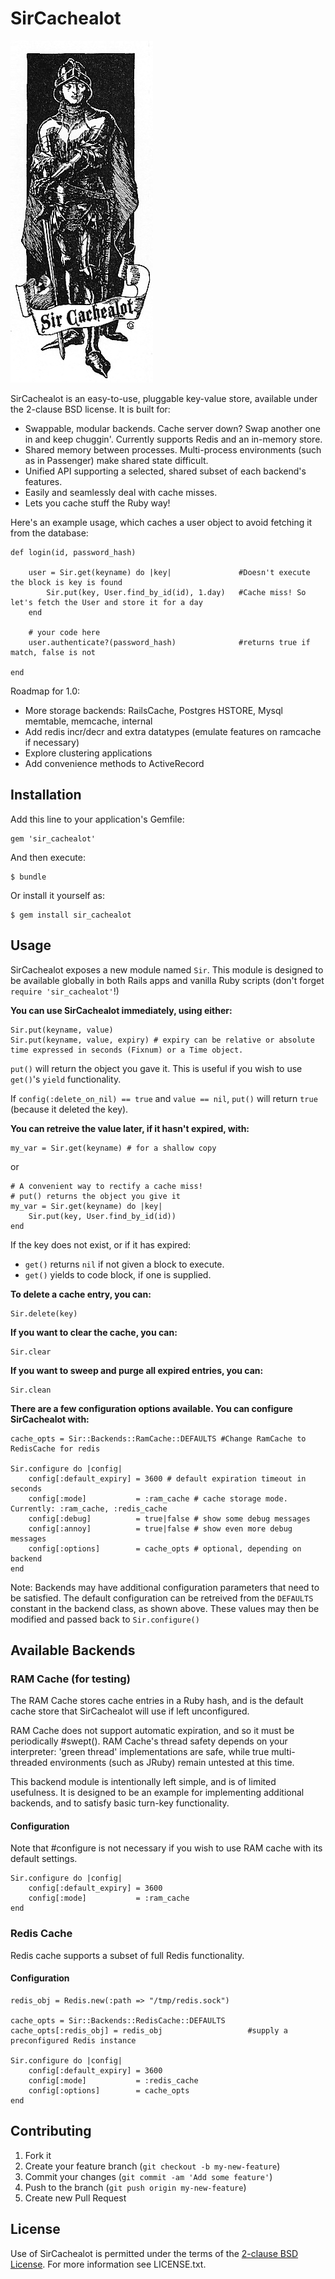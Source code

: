 # SirCachealot
![Sir Cachealot graphic](https://github.com/lyjia/sircachealot/blob/master/sircachealot.png?raw=true "Sir Cachealot graphic")

SirCachealot is an easy-to-use, pluggable key-value store, available under the 2-clause BSD license. It is built for:

* Swappable, modular backends. Cache server down? Swap another one in and keep chuggin'. Currently supports Redis and an in-memory store.
* Shared memory between processes. Multi-process environments (such as in Passenger) make shared state difficult.
* Unified API supporting a selected, shared subset of each backend's features.
* Easily and seamlessly deal with cache misses.
* Lets you cache stuff the Ruby way!

Here's an example usage, which caches a user object to avoid fetching it from the database:

    def login(id, password_hash)

        user = Sir.get(keyname) do |key|               #Doesn't execute the block is key is found
            Sir.put(key, User.find_by_id(id), 1.day)   #Cache miss! So let's fetch the User and store it for a day
        end

        # your code here
        user.authenticate?(password_hash)              #returns true if match, false is not

    end

Roadmap for 1.0:
* More storage backends: RailsCache, Postgres HSTORE, Mysql memtable, memcache, internal
* Add redis incr/decr and extra datatypes (emulate features on ramcache if necessary)
* Explore clustering applications
* Add convenience methods to ActiveRecord

## Installation

Add this line to your application's Gemfile:

    gem 'sir_cachealot'

And then execute:

    $ bundle

Or install it yourself as:

    $ gem install sir_cachealot

## Usage

SirCachealot exposes a new module named `Sir`. This module is designed to be available globally in both Rails apps and vanilla Ruby scripts (don't forget `require 'sir_cachealot'`!)

**You can use SirCachealot immediately, using either:**

    Sir.put(keyname, value)
    Sir.put(keyname, value, expiry) # expiry can be relative or absolute time expressed in seconds (Fixnum) or a Time object.

`put()` will return the object you gave it. This is useful if you wish to use `get()`'s `yield` functionality.

If `config(:delete_on_nil) == true` and `value == nil`, `put()` will return `true` (because it deleted the key).

**You can retreive the value later, if it hasn't expired, with:**

    my_var = Sir.get(keyname) # for a shallow copy

or

    # A convenient way to rectify a cache miss!
    # put() returns the object you give it
    my_var = Sir.get(keyname) do |key|
        Sir.put(key, User.find_by_id(id))
    end

If the key does not exist, or if it has expired:
* `get()` returns `nil` if not given a block to execute.
* `get()` yields to code block, if one is supplied.

**To delete a cache entry, you can:**

	Sir.delete(key)

**If you want to clear the cache, you can:**

    Sir.clear

**If you want to sweep and purge all expired entries, you can:**

    Sir.clean

**There are a few configuration options available. You can configure SirCachealot with:**

    cache_opts = Sir::Backends::RamCache::DEFAULTS #Change RamCache to RedisCache for redis

    Sir.configure do |config|
        config[:default_expiry] = 3600 # default expiration timeout in seconds
        config[:mode]           = :ram_cache # cache storage mode. Currently: :ram_cache, :redis_cache
        config[:debug]          = true|false # show some debug messages
        config[:annoy]          = true|false # show even more debug messages
        config[:options]        = cache_opts # optional, depending on backend
    end
    
Note: Backends may have additional configuration parameters that need to be satisfied. The default configuration can be retreived from the `DEFAULTS` constant in the backend class, as shown above. These values may then be modified and passed back to `Sir.configure()`

## Available Backends

### RAM Cache (for testing)
The RAM Cache stores cache entries in a Ruby hash, and is the default cache store that SirCachealot will use if left unconfigured.

RAM Cache does not support automatic expiration, and so it must be periodically #swept(). RAM Cache's thread safety depends on your interpreter: 'green thread' implementations are safe, while true multi-threaded environments (such as JRuby) remain untested at this time.

This backend module is intentionally left simple, and is of limited usefulness. It is designed to be an example for implementing additional backends, and to satisfy basic turn-key functionality.

#### Configuration
Note that #configure is not necessary if you wish to use RAM cache with its default settings.

    Sir.configure do |config|
        config[:default_expiry] = 3600
        config[:mode]           = :ram_cache
    end

### Redis Cache
Redis cache supports a subset of full Redis functionality.

#### Configuration

    redis_obj = Redis.new(:path => "/tmp/redis.sock")

    cache_opts = Sir::Backends::RedisCache::DEFAULTS
    cache_opts[:redis_obj] = redis_obj                   #supply a preconfigured Redis instance

    Sir.configure do |config|
        config[:default_expiry] = 3600
        config[:mode]           = :redis_cache
        config[:options]        = cache_opts
    end

## Contributing

1. Fork it
2. Create your feature branch (`git checkout -b my-new-feature`)
3. Commit your changes (`git commit -am 'Add some feature'`)
4. Push to the branch (`git push origin my-new-feature`)
5. Create new Pull Request

## License

Use of SirCachealot is permitted under the terms of the [2-clause BSD License](http://directory.fsf.org/wiki?title=License:FreeBSD).
For more information see LICENSE.txt.